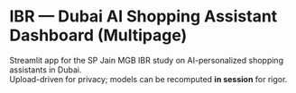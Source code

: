 # IBR — Dubai AI Shopping Assistant Dashboard (Multipage)

Streamlit app for the SP Jain MGB IBR study on AI-personalized shopping assistants in Dubai.  
Upload-driven for privacy; models can be recomputed **in session** for rigor.
